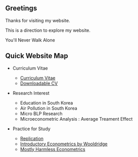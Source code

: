 ## Greetings
Thanks for visiting my website.

This is a direction to explore my website.

You'll Never Walk Alone

## Quick Website Map

- Curriculum Vitae
    * [Curriculum Vitae](<https://hidral.github.io/Hyun-Wook-Cho/Curriculum-Vitae/>)
    * [Downloadable CV](<>)
- Research Interest
    * Education in South Korea
    * Air Pollution in South Korea
    * Micro BLP Research
    * Microeconometric Analysis : Average Treament Effect
    
- Practice for Study
    * [Replication](<Replication/readme.md>)
    * [Introductory Econometrics by Wooldridge](<>)
    * [Mostly Harmless Econometrics](<>)

